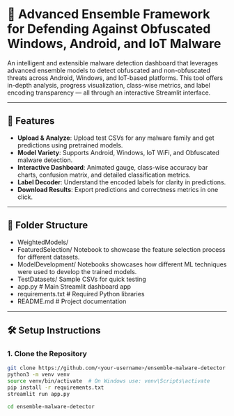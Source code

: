 # 🔐 Advanced Ensemble Framework for Defending Against Obfuscated Windows, Android, and IoT Malware

An intelligent and extensible malware detection dashboard that leverages advanced ensemble models to detect obfuscated and non-obfuscated threats across Android, Windows, and IoT-based platforms. This tool offers in-depth analysis, progress visualization, class-wise metrics, and label encoding transparency — all through an interactive Streamlit interface.

---

## 🚀 Features

- **Upload & Analyze**: Upload test CSVs for any malware family and get predictions using pretrained models.
- **Model Variety**: Supports Android, Windows, IoT WiFi, and Obfuscated malware detection.
- **Interactive Dashboard**: Animated gauge, class-wise accuracy bar charts, confusion matrix, and detailed classification metrics.
- **Label Decoder**: Understand the encoded labels for clarity in predictions.
- **Download Results**: Export predictions and correctness metrics in one click.

---

## 📁 Folder Structure
- WeightedModels/ <!--Trained .joblib models -->
- FeaturedSelection/ Notebook to showcase the feature selection process for different datasets.
- ModelDevelopment/ Notebooks showcases how different ML techniques were used to develop the trained models.
- TestDatasets/ Sample CSVs for quick testing
-  app.py # Main Streamlit dashboard app
-  requirements.txt # Required Python libraries
-  README.md # Project documentation

 

---

## 🛠️ Setup Instructions

### 1. Clone the Repository

```bash
git clone https://github.com/<your-username>/ensemble-malware-detector.git
python3 -m venv venv
source venv/bin/activate  # On Windows use: venv\Scripts\activate
pip install -r requirements.txt
streamlit run app.py

cd ensemble-malware-detector
